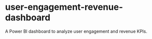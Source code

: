 # user-engagement-revenue-dashboard
A Power BI dashboard to analyze user engagement and revenue KPIs.
